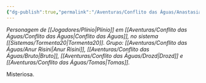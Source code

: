 ```yaml
---
{"dg-publish":true,"permalink":"/Aventuras/Conflito das Águas/Anastasia/","noteIcon":"","created":"2025-10-13T17:42:08.738-03:00"}
---
```


*Personagem de [[Jogadores/Plínio\|Plínio]] em [[Aventuras/Conflito das Águas/Conflito das Águas\|Conflito das Águas]], no sistema [[Sistemas/Tormenta20\|Tormenta20]].*
*Grupo: [[Aventuras/Conflito das Águas/Anur Risini\|Anur Risini]], [[Aventuras/Conflito das Águas/Bruto\|Bruto]], [[Aventuras/Conflito das Águas/Drozd\|Drozd]] e [[Aventuras/Conflito das Águas/Tomas\|Tomas]].*

Misteriosa.
